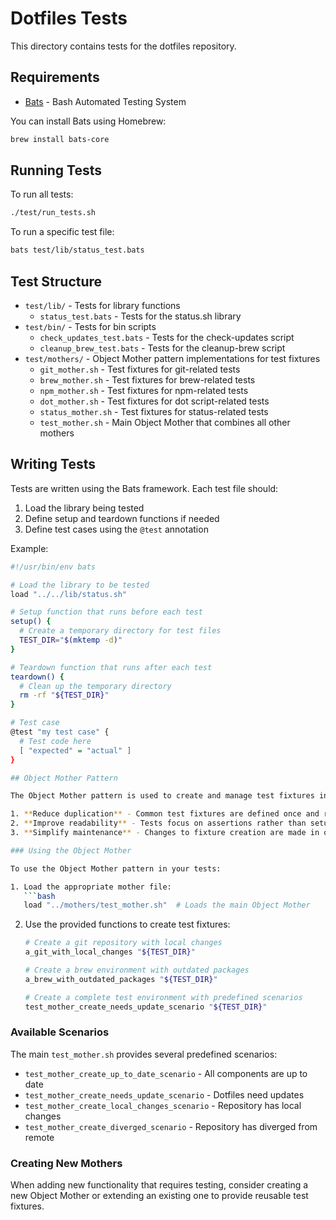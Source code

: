 # Dotfiles Tests

This directory contains tests for the dotfiles repository.

## Requirements

- [Bats](https://github.com/bats-core/bats-core) - Bash Automated Testing System

You can install Bats using Homebrew:

```bash
brew install bats-core
```

## Running Tests

To run all tests:

```bash
./test/run_tests.sh
```

To run a specific test file:

```bash
bats test/lib/status_test.bats
```

## Test Structure

- `test/lib/` - Tests for library functions
  - `status_test.bats` - Tests for the status.sh library
- `test/bin/` - Tests for bin scripts
  - `check_updates_test.bats` - Tests for the check-updates script
  - `cleanup_brew_test.bats` - Tests for the cleanup-brew script
- `test/mothers/` - Object Mother pattern implementations for test fixtures
  - `git_mother.sh` - Test fixtures for git-related tests
  - `brew_mother.sh` - Test fixtures for brew-related tests
  - `npm_mother.sh` - Test fixtures for npm-related tests
  - `dot_mother.sh` - Test fixtures for dot script-related tests
  - `status_mother.sh` - Test fixtures for status-related tests
  - `test_mother.sh` - Main Object Mother that combines all other mothers

## Writing Tests

Tests are written using the Bats framework. Each test file should:

1. Load the library being tested
2. Define setup and teardown functions if needed
3. Define test cases using the `@test` annotation

Example:

````bash
#!/usr/bin/env bats

# Load the library to be tested
load "../../lib/status.sh"

# Setup function that runs before each test
setup() {
  # Create a temporary directory for test files
  TEST_DIR="$(mktemp -d)"
}

# Teardown function that runs after each test
teardown() {
  # Clean up the temporary directory
  rm -rf "${TEST_DIR}"
}

# Test case
@test "my test case" {
  # Test code here
  [ "expected" = "actual" ]
}

## Object Mother Pattern

The Object Mother pattern is used to create and manage test fixtures in a reusable way. This pattern helps to:

1. **Reduce duplication** - Common test fixtures are defined once and reused across tests
2. **Improve readability** - Tests focus on assertions rather than setup code
3. **Simplify maintenance** - Changes to fixture creation are made in one place

### Using the Object Mother

To use the Object Mother pattern in your tests:

1. Load the appropriate mother file:
   ```bash
   load "../mothers/test_mother.sh"  # Loads the main Object Mother
````

2. Use the provided functions to create test fixtures:

   ```bash
   # Create a git repository with local changes
   a_git_with_local_changes "${TEST_DIR}"

   # Create a brew environment with outdated packages
   a_brew_with_outdated_packages "${TEST_DIR}"

   # Create a complete test environment with predefined scenarios
   test_mother_create_needs_update_scenario "${TEST_DIR}"
   ```

### Available Scenarios

The main `test_mother.sh` provides several predefined scenarios:

- `test_mother_create_up_to_date_scenario` - All components are up to date
- `test_mother_create_needs_update_scenario` - Dotfiles need updates
- `test_mother_create_local_changes_scenario` - Repository has local changes
- `test_mother_create_diverged_scenario` - Repository has diverged from remote

### Creating New Mothers

When adding new functionality that requires testing, consider creating a new Object Mother or extending an existing one to provide reusable test fixtures.
